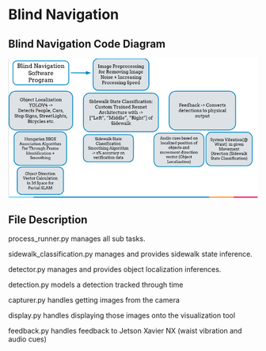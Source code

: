 # Blind Navigation


## Blind Navigation Code Diagram

![](Blind_Navigation_Code_Diagram.png)

## File Description

process_runner.py manages all sub tasks.

sidewalk_classification.py manages and provides sidewalk state inference.

detector.py manages and provides object localization inferences.

detection.py models a detection tracked through time

capturer.py handles getting images from the camera

display.py handles displaying those images onto the visualization tool

feedback.py handles feedback to Jetson Xavier NX (waist vibration and audio cues)

